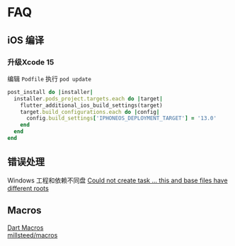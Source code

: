 # FAQ

## iOS 编译

### 升级Xcode 15

编辑 `Podfile` 执行 `pod update`

```ruby
post_install do |installer|
  installer.pods_project.targets.each do |target|
    flutter_additional_ios_build_settings(target)
    target.build_configurations.each do |config|
      config.build_settings['IPHONEOS_DEPLOYMENT_TARGET'] = '13.0'
    end
  end
end
```

## 错误处理

Windows 工程和依赖不同盘
[Could not create task ... this and base files have different roots](https://stackoverflow.com/questions/69663243/could-not-create-task-this-and-base-files-have-different-roots)  

## Macros
[Dart Macros](https://dart.dev/language/macros)  
[millsteed/macros](https://github.com/millsteed/macros/tree/main)  
